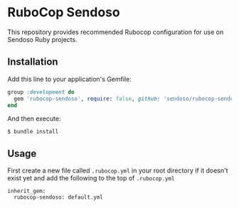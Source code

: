 # RuboCop Sendoso

This repository provides recommended Rubocop configuration for use on Sendoso Ruby projects.

## Installation

Add this line to your application's Gemfile:

```ruby
group :development do
  gem 'rubocop-sendoso', require: false, github: 'sendoso/rubocop-sendoso'
end
```

And then execute:

    $ bundle install


## Usage

First create a new file called `.rubocop.yml` in your root directory if it doesn't exist yet
and add the following to the top of `.rubocop.yml`
```
inherit_gem:
  rubocop-sendoso: default.yml
```

